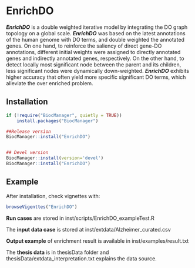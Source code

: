 # EnrichDO

***EnrichDO*** is a double weighted iterative model by integrating the DO graph topology on a global scale. ***EnrichDO*** was based on the latest annotations of the human genome with DO terms, and double weighted the annotated genes. On one hand, to reinforce the saliency of direct gene-DO annotations, different initial weights were assigned to directly annotated genes and indirectly annotated genes, respectively. On the other hand, to detect locally most significant node between the parent and its children, less significant nodes were dynamically down-weighted. ***EnrichDO*** exhibits higher accuracy that often yield more specific significant DO terms, which alleviate the over enriched problem.

## Installation

``` r
if (!require("BiocManager", quietly = TRUE))
    install.packages("BiocManager")

##Release version
BiocManager::install("EnrichDO")


## Devel version
BiocManager::install(version='devel')
BiocManager::install("EnrichDO")
```

## Example

After installation, check vignettes with:

``` r
browseVigenttes("EnrichDO")
```

**Run cases** are stored in inst/scripts/EnrichDO_exampleTest.R

The **input data case** is stored at inst/extdata/Alzheimer_curated.csv

**Output example** of enrichment result is available in inst/examples/result.txt

The **thesis data** is in thesisData folder and thesisData/extdata_interpretation.txt explains the data source.
